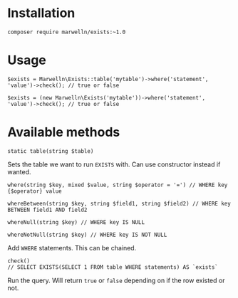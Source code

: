 # Installation

    composer require marwelln/exists:~1.0

# Usage

    $exists = Marwelln\Exists::table('mytable')->where('statement', 'value')->check(); // true or false

    $exists = (new Marwelln\Exists('mytable'))->where('statement', 'value')->check(); // true or false

# Available methods

    static table(string $table)

Sets the table we want to run `EXISTS` with. Can use constructor instead if wanted.

    where(string $key, mixed $value, string $operator = '=') // WHERE key {$operator} value

    whereBetween(string $key, string $field1, string $field2) // WHERE key BETWEEN field1 AND field2

    whereNull(string $key) // WHERE key IS NULL

    whereNotNull(string $key) // WHERE key IS NOT NULL

Add `WHERE` statements. This can be chained.

    check()
    // SELECT EXISTS(SELECT 1 FROM table WHERE statements) AS `exists`

Run the query. Will return `true` or `false` depending on if the row existed or not.

